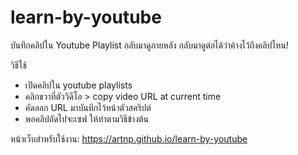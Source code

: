 # learn-by-youtube
บันทึกคลิปใน Youtube Playlist กลับมาดูภายหลัง กลับมาดูต่อได้ว่าค้างไว้ถึงคลิปไหน!

วิธีใช้
- เปิดคลิปใน youtube playlists
- คลิกขวาที่ตัววิดีโอ > copy video URL at current time
- คัดลอก URL มาบันทึกไว้หน้าตัวสคริปต์
- พอคลิปถัดไปจะเซฟ ให้ทำตามวิธีข้างต้น

หน้าเว็บสำหรับใช้งาน: https://artnp.github.io/learn-by-youtube

